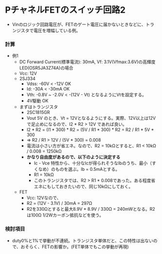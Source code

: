 # PチャネルFETのスイッチ回路2
- Vinのロジック回路電圧が、FETのゲート電圧に届かないときなどに、トランジスタで電圧を増幅している例。

### 計算
- 例1
  - DC Forward Current(標準電流): 30mA, Vf: 3.1V(Vfmax:3.6V)の高輝度LED(OSR5JA3Z74A)の場合
  - Vcc: 12V
  - 2SJ334
    - Vdss: -60V < -12V OK
    - Id: -30A < -30mA OK
    - Vth: -0.8V ~ -2.0V < -(12V - Vt) となるようにVtを設定する。
    - 4V駆動 OK
  - まずはトランジスタ
    - 2SC1815GR
    - Vout 5V のとき、Vt = 12Vとなるようにする。実際、12V以上は12Vで足止めになるので、I2 * R2 > 12V であれば良い。
    - I2 * R2 = (I1 * 300) * R2 = (5V / R1 * 300) * R2 = R2 / R1 * 5V * 300
    - => R2 / R1 > 12V / (5V * 300) = 0.008
    - 電流は小さい方が省エネ。なので、R2 = 10kΩとすると、R1 < 10kΩ / 0.008 = 1250kΩ
    - **かなり自由度があるので、以下のように決定する**
      - Ic - Vce 特性から、十分なIcが得られそうなIbのうち、最小（すくなめ）のものを選ぶ。Ib = 0.5mAとする。
      - R1 = 10kΩ
      - このトランジスタでは、R2 > R1 * 0.008であった。ある程度省エネにもしておきたいので、同じ10kΩにしておく。
  - FET
    - Vcc: 12Vなので、
    - R2 = (12V - 3.1V) / 30mA = 297Ω
    - R2を330Ωとすると最大8.9V * 8.9V / 330Ω = 240mWとなる。R2は100Ω 1/2Wカーボン抵抗などを使う。

### 検討項目
- duty0%と1%で挙動が不連続。トランジスタ単体だと、この特性は出ないので、おそらく、FETの影響か。(FET単体でもこの挙動が再現)
